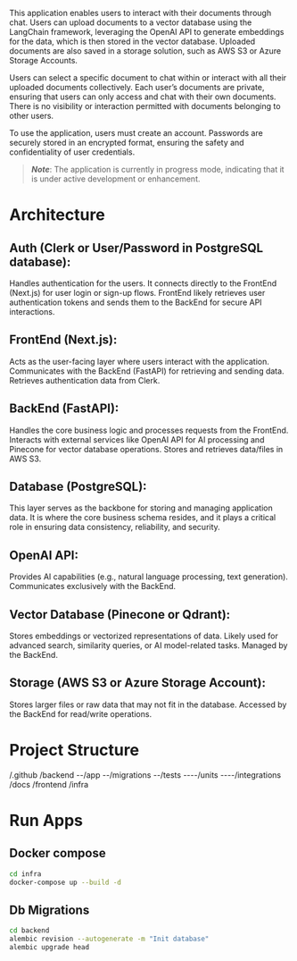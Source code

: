 This application enables users to interact with their documents through chat. Users can upload documents to a vector database using the LangChain framework, leveraging the OpenAI API to generate embeddings for the data, which is then stored in the vector database. Uploaded documents are also saved in a storage solution, such as AWS S3 or Azure Storage Accounts.

Users can select a specific document to chat within or interact with all their uploaded documents collectively. Each user’s documents are private, ensuring that users can only access and chat with their own documents. There is no visibility or interaction permitted with documents belonging to other users.

To use the application, users must create an account. Passwords are securely stored in an encrypted format, ensuring the safety and confidentiality of user credentials.

>_**Note**_: The application is currently in progress mode, indicating that it is under active development or enhancement.

# Architecture

## Auth (Clerk or User/Password in PostgreSQL database):

Handles authentication for the users.
It connects directly to the FrontEnd (Next.js) for user login or sign-up flows.
FrontEnd likely retrieves user authentication tokens and sends them to the BackEnd for secure API interactions.

## FrontEnd (Next.js):

Acts as the user-facing layer where users interact with the application.
Communicates with the BackEnd (FastAPI) for retrieving and sending data.
Retrieves authentication data from Clerk.

## BackEnd (FastAPI):

Handles the core business logic and processes requests from the FrontEnd.
Interacts with external services like OpenAI API for AI processing and Pinecone for vector database operations.
Stores and retrieves data/files in AWS S3.

## Database (PostgreSQL):

This layer serves as the backbone for storing and managing application data. It is where the core business schema resides, and it plays a critical role in ensuring data consistency, reliability, and security.

## OpenAI API:

Provides AI capabilities (e.g., natural language processing, text generation).
Communicates exclusively with the BackEnd.

## Vector Database (Pinecone or Qdrant):

Stores embeddings or vectorized representations of data.
Likely used for advanced search, similarity queries, or AI model-related tasks.
Managed by the BackEnd.

## Storage (AWS S3 or Azure Storage Account):

Stores larger files or raw data that may not fit in the database.
Accessed by the BackEnd for read/write operations.

# Project Structure
/.github
/backend
--/app
--/migrations
--/tests
----/units
----/integrations
/docs
/frontend
/infra


# Run Apps

## Docker compose
```bash
cd infra
docker-compose up --build -d
```

## Db Migrations
```bash
cd backend
alembic revision --autogenerate -m "Init database"  
alembic upgrade head  
```

